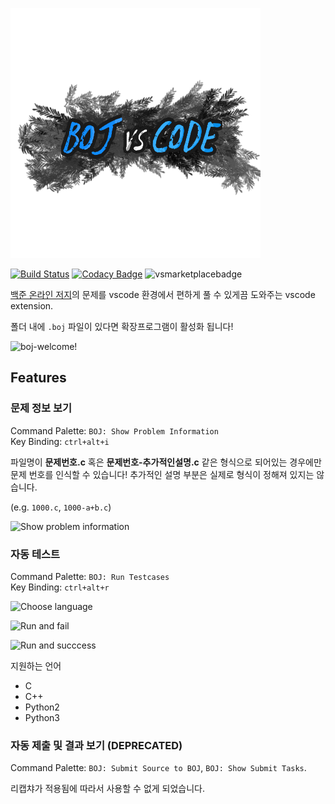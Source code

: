 ![logo](./resources/images/logo.png)

[![Build Status](https://travis-ci.org/boj-vs-code/client.svg?branch=master)](https://travis-ci.org/boj-vs-code/client)
[![Codacy Badge](https://api.codacy.com/project/badge/Grade/2adae3da53304e1d84433f5e7d723e0d)](https://www.codacy.com/app/dogeonlove0326/boj-vs-code?utm_source=github.com&amp;utm_medium=referral&amp;utm_content=moreal/boj-vs-code&amp;utm_campaign=Badge_Grade)
![vsmarketplacebadge](https://vsmarketplacebadge.apphb.com/version/bojvscode.boj-vs-code.svg)  

[백준 온라인 저지]의 문제를 vscode 환경에서 편하게 풀 수 있게끔 도와주는 vscode extension.

폴더 내에 `.boj` 파일이 있다면 확장프로그램이 활성화 됩니다!

![boj-welcome!](https://user-images.githubusercontent.com/26626194/70371570-03177580-1918-11ea-8e74-0c541f896e85.png)

[백준 온라인 저지]: https://boj.kr

## Features

### 문제 정보 보기

Command Palette: `BOJ: Show Problem Information`  
Key Binding: `ctrl+alt+i`

파일명이 **문제번호.c** 혹은 **문제번호-추가적인설명.c** 같은 형식으로 되어있는 경우에만 문제 번호를 인식할 수 있습니다! 추가적인 설명 부분은 실제로 형식이 정해져 있지는 않습니다.

(e.g. `1000.c`, `1000-a+b.c`)

![Show problem information](https://user-images.githubusercontent.com/26626194/70360470-fcf6aa00-18c1-11ea-86c3-af1d016aeef5.png)

### 자동 테스트

Command Palette: `BOJ: Run Testcases`  
Key Binding: `ctrl+alt+r`

![Choose language](https://user-images.githubusercontent.com/26626194/70360682-8b6b2b80-18c2-11ea-9bfe-9f4bf51ab965.png)

![Run and fail](https://user-images.githubusercontent.com/26626194/70360765-ca00e600-18c2-11ea-9646-2186224ffd11.png)

![Run and succcess](https://user-images.githubusercontent.com/26626194/70361266-4942e980-18c4-11ea-920c-edb183a151a6.png)

지원하는 언어
- C
- C++
- Python2
- Python3

### 자동 제출 및 결과 보기 (DEPRECATED)

Command Palette: `BOJ: Submit Source to BOJ`, `BOJ: Show Submit Tasks`.

리캡챠가 적용됨에 따라서 사용할 수 없게 되었습니다.
